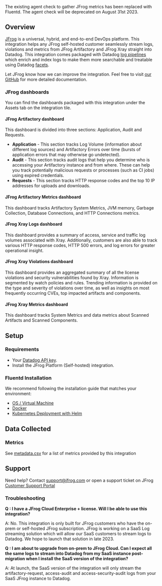 <div class="alert alert-warning">The existing agent check to gather JFrog metrics has been replaced with Fluentd. The agent check will be deprecated on August 31st 2023.</div>

## Overview

[JFrog][1] is a universal, hybrid, and end-to-end DevOps platform. This integration helps any JFrog self-hosted customer seamlessly stream logs, violations and metrics from JFrog Artifactory and JFrog Xray straight into Datadog. This integration comes packaged with Datadog [log pipelines][2] which enrich and index logs to make them more searchable and treatable using Datadog [facets][3].  

Let JFrog know how we can improve the integration. Feel free to visit [our GitHub][4] for more detailed documentation.

### JFrog dashboards

You can find the dashboards packaged with this integration under the Assets tab on the integration tile.

#### JFrog Artifactory dashboard
This dashboard is divided into three sections: Application, Audit and Requests.
* **Application** - This section tracks Log Volume (information about different log sources) and Artifactory Errors over time (bursts of application errors that may otherwise go undetected).
* **Audit** - This section tracks audit logs that help you determine who is accessing your Artifactory instance and from where. These can help you track potentially malicious requests or processes (such as CI jobs) using expired credentials.
* **Requests** - This section tracks HTTP response codes and the top 10 IP addresses for uploads and downloads.

#### JFrog Artifactory Metrics dashboard
This dashboard tracks Artifactory System Metrics, JVM memory, Garbage Collection, Database Connections, and HTTP Connections metrics.

#### JFrog Xray Logs dashboard
This dashboard provides a summary of access, service and traffic log volumes associated with Xray. Additionally, customers are also able to track various HTTP response codes, HTTP 500 errors, and log errors for greater operational insight.

#### JFrog Xray Violations dashboard
This dashboard provides an aggregated summary of all the license violations and security vulnerabilities found by Xray. Information is segmented by watch policies and rules. Trending information is provided on the type and severity of violations over time, as well as insights on most frequently occurring CVEs, top impacted artifacts and components.

#### JFrog Xray Metrics dashboard
This dashboard tracks System Metrics and data metrics about Scanned Artifacts and Scanned Components.

## Setup

### Requirements

* Your [Datadog API key][5].
* Install the JFrog Platform (Self-hosted) integration.

### Fluentd Installation
We recommend following the installation guide that matches your environment:

* [OS / Virtual Machine][8]
* [Docker][9]
* [Kubernetes Deployment with Helm][10]

## Data Collected

### Metrics

See [metadata.csv][6] for a list of metrics provided by this integration

## Support

Need help? Contact [support@jfrog.com](support@jfrog.com) or open a support ticket on JFrog [Customer Support Portal][7]

### Troubleshooting

**Q : I have a JFrog Cloud Enterprise + license. Will I be able to use this integration?**

A: No. This integration is only built for JFrog customers who have the on-prem or self-hosted JFrog subscription. JFrog is working on a SaaS Log streaming solution which will allow our SaaS customers to stream logs to Datadog. We hope to launch that solution in late 2023.

**Q : I am about to upgrade from on-prem to JFrog Cloud. Can I expect all the same logs to stream into Datadog from my SaaS instance post-migration when I install the SaaS version of the integration?**

A: At launch, the SaaS version of the integration will only stream the artifactory-request, access-audit and access-security-audit logs from your SaaS JFrog instance to Datadog.


[1]: https://jfrog.com/
[2]: https://docs.datadoghq.com/logs/log_configuration/pipelines/?tab=source
[3]: https://docs.datadoghq.com/logs/explorer/facets/
[4]: https://github.com/jfrog/log-analytics-datadog
[5]: https://app.datadoghq.com/organization-settings/api-keys
[6]: https://github.com/DataDog/integrations-extras/blob/master/jfrog_platform/metadata.csv
[7]: https://support.jfrog.com/s/login/?language=en_US&ec=302&startURL=%2Fs%2F
[8]: https://github.com/jfrog/log-analytics-datadog#os--virtual-machine
[9]: https://github.com/jfrog/log-analytics-datadog#docker
[10]: https://github.com/jfrog/log-analytics-datadog#kubernetes-deployment-with-helm